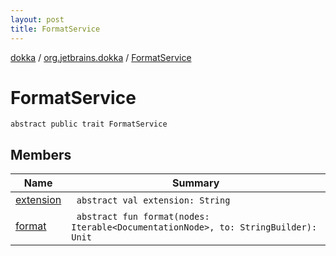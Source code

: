 ```yaml
---
layout: post
title: FormatService
---
```

[dokka](../../index.md) / [org.jetbrains.dokka](../index.md) / [FormatService](index.md)

# FormatService

```
abstract public trait FormatService
```
## Members
| Name | Summary |
|------|---------|
|[extension](extension.md)|&nbsp;&nbsp;`abstract val extension: String`<br>|
|[format](format.md)|&nbsp;&nbsp;`abstract fun format(nodes: Iterable<DocumentationNode>, to: StringBuilder): Unit`<br>|

